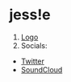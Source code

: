 # jess!e

1. [Logo](https://cdn.discordapp.com/attachments/984966539499417661/985028445375434793/jesse_logo.png)
2. Socials:
  - [Twitter](https://twitter.com/alivenextyear)
  - [SoundCloud](https://soundcloud.com/user-169262680-110715594)

